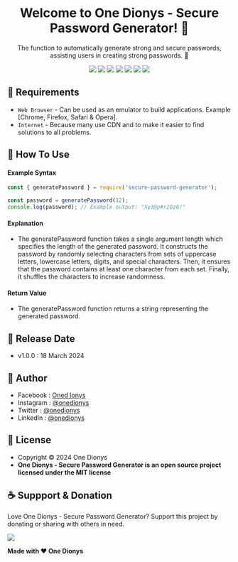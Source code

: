 <h1 align="center">Welcome to One Dionys - Secure Password Generator! 👋 </h1>

<p align="center">The function to automatically generate strong and secure passwords, assisting users in creating strong passwords. 💖 </p>

<p align="center">
<img src="https://img.shields.io/github/contributors/onedionys/onedionys-secure-password-generator?style=flat-square">
<img src="https://img.shields.io/github/issues/onedionys/onedionys-secure-password-generator?style=flat-square">
<img src="https://img.shields.io/github/stars/onedionys/onedionys-secure-password-generator?style=flat-square"> 
<img src="https://img.shields.io/github/forks/onedionys/onedionys-secure-password-generator?style=flat-square">
<img src="https://img.shields.io/github/last-commit/onedionys/onedionys-secure-password-generator.svg?style=flat-square">
<img src="https://img.shields.io/github/languages/code-size/onedionys/onedionys-secure-password-generator?style=flat-square">
<img src="https://img.shields.io/github/license/onedionys/onedionys-secure-password-generator?style=flat-square">
</p>

## 💾 Requirements

* `Web Browser` - Can be used as an emulator to build applications. Example [Chrome, Firefox, Safari & Opera].
* `Internet` - Because many use CDN and to make it easier to find solutions to all problems.

## 🎯 How To Use

#### Example Syntax

```javascript
const { generatePassword } = require('secure-password-generator');

const password = generatePassword(12);
console.log(password); // Example output: "Xy3@p#r2Qz8!"
```

#### Explanation

* The generatePassword function takes a single argument length which specifies the length of the generated password. It constructs the password by randomly selecting characters from sets of uppercase letters, lowercase letters, digits, and special characters. Then, it ensures that the password contains at least one character from each set. Finally, it shuffles the characters to increase randomness.

#### Return Value

* The generatePassword function returns a string representing the generated password.

## 📆 Release Date

* v1.0.0 : 18 March 2024

## 🧑 Author

* Facebook : <a href="https://www.facebook.com/theonedionys"> Oned Ionys</a>
* Instagram : <a href="https://www.instagram.com/onedionys/"> @onedionys</a>
* Twitter : <a href="https://twitter.com/onedionys"> @onedionys</a>
* LinkedIn :  <a href="https://www.linkedin.com/in/onedionys/"> @onedionys</a>

## 📝 License

* Copyright © 2024 One Dionys
* **One Dionys - Secure Password Generator is an open source project licensed under the MIT license**

## ☕️ Suppport & Donation

Love One Dionys - Secure Password Generator? Support this project by donating or sharing with others in need.

<a href="https://www.buymeacoffee.com/onedionys"><img src="https://img.shields.io/badge/Buy_Me_A_Coffee-FFDD00?style=for-the-badge&logo=buy-me-a-coffee&logoColor=black"/> </a>

**Made with ❤️ One Dionys**
